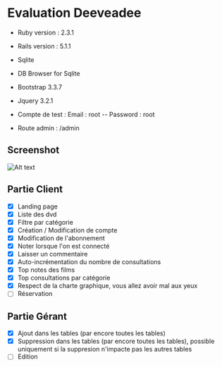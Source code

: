 # Evaluation Deeveadee

* Ruby version : 2.3.1
* Rails version : 5.1.1
* Sqlite 
* DB Browser for Sqlite
* Bootstrap 3.3.7
* Jquery 3.2.1

* Compte de test : Email : root -- Password : root
* Route admin : /admin

## Screenshot

![Alt text](https://github.com/BrunoMarty/deeveadee/app/assets/images/screen.png)

## Partie Client
* [x] Landing page
* [x] Liste des dvd
* [x] Filtre par catégorie
* [x] Création / Modification de compte
* [x] Modification de l'abonnement
* [x] Noter lorsque l'on est connecté
* [x] Laisser un commentaire
* [x] Auto-incrémentation du nombre de consultations
* [x] Top notes des films
* [x] Top consultations par catégorie
* [x] Respect de la charte graphique, vous allez avoir mal aux yeux
* [ ] Réservation 

## Partie Gérant
* [x] Ajout dans les tables (par encore toutes les tables)
* [x] Suppression dans les tables (par encore toutes les tables), possible uniquement si la suppresion n'impacte pas les autres tables
* [ ] Edition 
